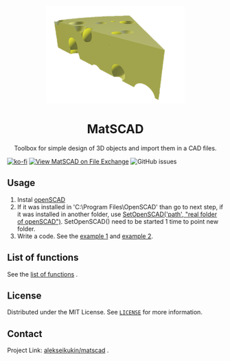 <br />
<p align="center">
  <a href="https://github.com/alekseikukin/matscad">
    <img src="images/pic.png" alt="Logo" width="324" height="228">
  </a>
  <h1 align="center">MatSCAD
</h1>
    <p align="center">
Toolbox for simple design of 3D objects and import them in a CAD files.
  </p>
</p>

[![ko-fi](https://ko-fi.com/img/githubbutton_sm.svg)](https://ko-fi.com/V7V664FUA)
[![View MatSCAD on File Exchange](https://www.mathworks.com/matlabcentral/images/matlab-file-exchange.svg)](https://www.mathworks.com/matlabcentral/fileexchange/99534-matscad)
![GitHub issues](https://img.shields.io/github/issues/alekseikukin/matscad)
## Usage
1. Instal [openSCAD](https://openscad.org/)
2. If it was installed in 'C:\Program Files\OpenSCAD\' than go to next step, if it was installed in another folder, use [SetOpenSCAD('path', "real folder of openSCAD")](set_openscad_folder.m). SetOpenSCAD() need to be started 1 time to point new folder.
3. Write a code.
See the [example 1](example.m) and [example 2](example2.m).

## List of functions
See the [list of functions](list_of_functions.md) .

## License
Distributed under the MIT License. See [`LICENSE`](LICENSE) for more information.

## Contact
Project Link: [alekseikukin/matscad](https://github.com/alekseikukin/matscad) .


